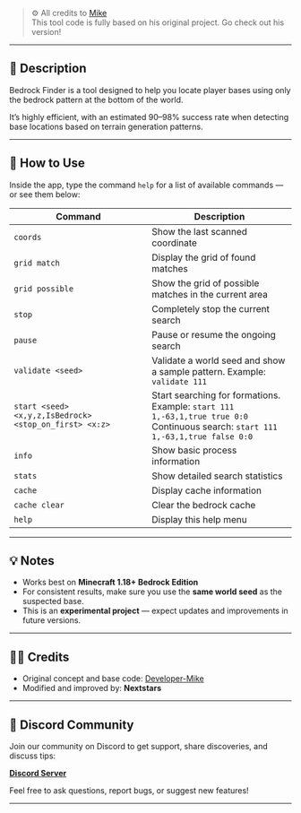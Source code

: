 > ⚙️ All credits to [Mike](https://github.com/Developer-Mike/Minecraft-Bedrock-Formation-Finder-1.18)  
> This tool code is fully based on his original project. Go check out his version!

---

## 📖 Description

Bedrock Finder is a tool designed to help you locate player bases using only the bedrock pattern at the bottom of the world.

It’s highly efficient, with an estimated 90–98% success rate when detecting base locations based on terrain generation patterns.

---

## 🚀 How to Use

Inside the app, type the command `help` for a list of available commands — or see them below:

| Command | Description |
|----------|-------------|
| `coords` | Show the last scanned coordinate |
| `grid match` | Display the grid of found matches |
| `grid possible` | Show the grid of possible matches in the current area |
| `stop` | Completely stop the current search |
| `pause` | Pause or resume the ongoing search |
| `validate <seed>` | Validate a world seed and show a sample pattern. Example: `validate 111` |
| `start <seed> <x,y,z,IsBedrock> <stop_on_first> <x:z>` | Start searching for formations. <br>Example: `start 111 1,-63,1,true true 0:0` <br>Continuous search: `start 111 1,-63,1,true false 0:0` |
| `info` | Show basic process information |
| `stats` | Show detailed search statistics |
| `cache` | Display cache information |
| `cache clear` | Clear the bedrock cache |
| `help` | Display this help menu |

---

## 💡 Notes

- Works best on **Minecraft 1.18+ Bedrock Edition**
- For consistent results, make sure you use the **same world seed** as the suspected base.
- This is an **experimental project** — expect updates and improvements in future versions.

---

## 🧑‍💻 Credits

- Original concept and base code: [Developer-Mike](https://github.com/Developer-Mike/Minecraft-Bedrock-Formation-Finder-1.18)  
- Modified and improved by: **Nextstars**

---

## 💬 Discord Community

Join our community on Discord to get support, share discoveries, and discuss tips:  

[**Discord Server**]([https://discord.gg/your-discord-link](https://discord.gg/t4JTCZ7GVR))  

Feel free to ask questions, report bugs, or suggest new features!

---
